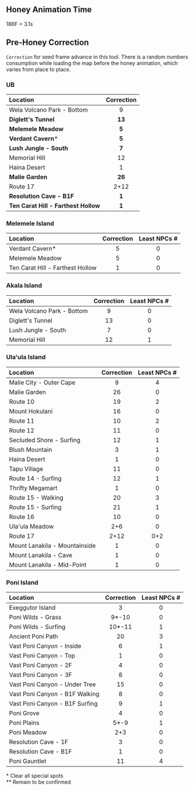 ## Honey Animation Time 
186F = 3.1s

## Pre-Honey Correction
`Correction` for seed frame advance in this tool. There is a random numbers consumption while loading the map before the honey animation, which varies from place to place.

### UB
Location|Correction
:---|:---:
Wela Volcano Park - Bottom|9
**Diglett's Tunnel**|**13**
**Melemele Meadow**|**5**
**Verdant Cavern***|**5**
**Lush Jungle - South**|**7**
Memorial Hill|12
Haina Desert|1
**Malie Garden**|**26**
Route 17|2+12
**Resolution Cave - B1F**|**1**
**Ten Carat Hill - Farthest Hollow**|**1**

### Melemele Island
Location|Correction|Least NPCs #
:---|:---:|:---:
Verdant Cavern*|5|0
Melemele Meadow|5|0
Ten Carat Hill - Farthest Hollow|1|0

### Akala Island
Location|Correction|Least NPCs #
:---|:---:|:---:
Wela Volcano Park - Bottom|9|0
Diglett's Tunnel|13|0
Lush Jungle - South|7|0
Memorial Hill|12|1

### Ula'ula Island
Location|Correction|Least NPCs #
:---|:---:|:---:
Malie City - Outer Cape|9|4
Malie Garden|26|0
Route 10|19|2
Mount Hokulani|16|0
Route 11|10|2
Route 12|11|0
Secluded Shore - Surfing|12|1
Blush Mountain|3|1
Haina Desert|1|0
Tapu Village|11|0
Route 14 - Surfing|12|1
Thrifty Megamart|1|0
Route 15 - Walking|20|3
Route 15 - Surfing|21|1
Route 16|10|0
Ula'ula Meadow|2+6|0
Route 17|2+12|0+2
Mount Lanakila - Mountainside|1|0
Mount Lanakila - Cave|1|0
Mount Lanakila - Mid-Point|1|0

### Poni Island
Location|Correction|Least NPCs #
:---|:---:|:---:
Exeggutor Island|3|0
Poni Wilds - Grass|9*-10|0
Poni Wilds - Surfing|10*-11|1
Ancient Poni Path|20|3
Vast Poni Canyon - Inside|6|1
Vast Poni Canyon - Top|1|0
Vast Poni Canyon - 2F|4|0
Vast Poni Canyon - 3F|8|0
Vast Poni Canyon - Under Tree|15|0
Vast Poni Canyon - B1F Walking|8|0
Vast Poni Canyon - B1F Surfing|9|1
Poni Grove|4|0
Poni Plains|5*-9|1
Poni Meadow|2+3|0
Resolution Cave - 1F|3|0
Resolution Cave - B1F|1|0
Poni Gauntlet|11|4

\* Clear all special spots<br>
\*\* Remain to be confirmed 